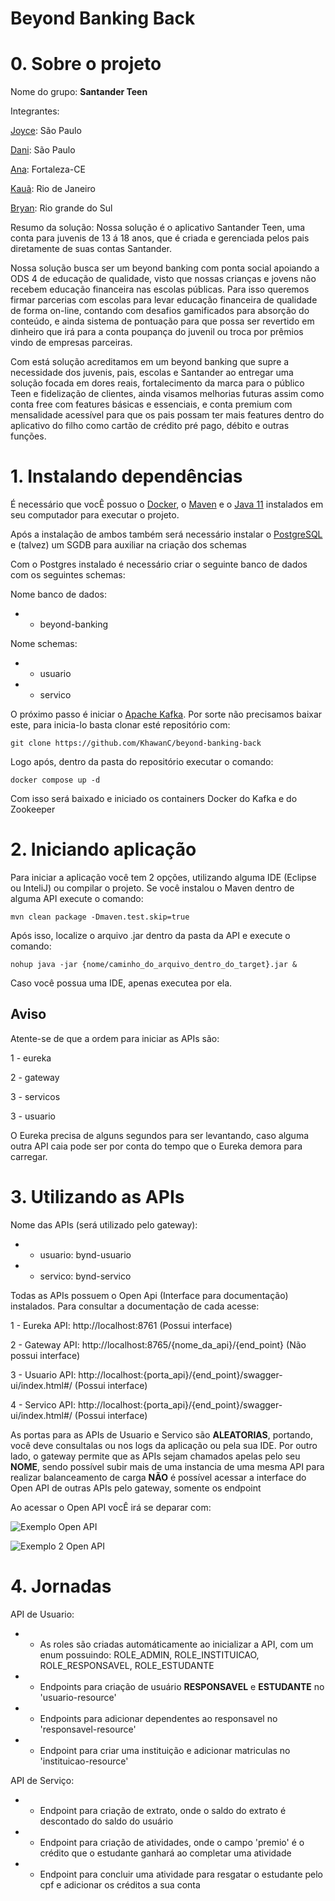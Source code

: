 # Beyond Banking Back

# 0. Sobre o projeto

Nome do grupo: **Santander Teen**

Integrantes:

[Joyce](https://www.linkedin.com/in/joyce-moura-nascimento/): São Paulo 

[Dani](https://www.linkedin.com/in/danielacpimentel/): São Paulo 

[Ana](https://www.linkedin.com/in/analetíciachaves/): Fortaleza-CE

[Kauã](https://www.linkedin.com/in/kaua-cassiano/): Rio de Janeiro

[Bryan](https://www.linkedin.com/in/bryanzefino/): Rio grande do Sul 

Resumo da solução:
Nossa solução é o aplicativo Santander Teen, uma conta para juvenis de 13 á 18 anos, que é criada e gerenciada pelos pais diretamente de suas contas Santander.

Nossa solução busca ser um beyond banking com ponta social apoiando a ODS 4 de educação de qualidade, visto que nossas crianças e jovens não recebem educação financeira nas escolas públicas. Para isso queremos firmar parcerias com escolas para levar educação financeira de qualidade de forma on-line, contando com desafios gamificados para absorção do conteúdo, e ainda sistema de pontuação para que possa ser revertido em dinheiro que irá para a conta poupança do juvenil ou troca por prêmios vindo de empresas parceiras.

Com está solução acreditamos em um beyond banking que supre a necessidade dos juvenis, pais, escolas e Santander ao entregar uma solução focada em dores reais, fortalecimento da marca para o público Teen e fidelização de clientes, ainda visamos melhorias futuras assim como conta free com features básicas e essenciais, e conta premium com mensalidade acessível para que os pais possam ter mais features dentro do aplicativo do filho como cartão de crédito pré pago, débito e outras funções.

# 1. Instalando dependências

É necessário que vocÊ possuo o [Docker](https://docs.docker.com/desktop/install/windows-install/), o [Maven](https://maven.apache.org/download.cgi) e o [Java 11](https://www.oracle.com/br/java/technologies/javase/jdk11-archive-downloads.html) instalados em seu computador para executar o projeto.

Após a instalação de ambos também será necessário instalar o [PostgreSQL](https://www.postgresql.org/download/) e (talvez) um SGDB para auxiliar na criação dos schemas

Com o Postgres instalado é necessário criar o seguinte banco de dados com os seguintes schemas:

Nome banco de dados:

* - beyond-banking

Nome schemas:

* - usuario
* - servico

O próximo passo é iniciar o [Apache Kafka](https://kafka.apache.org). Por sorte não precisamos baixar este, para inicia-lo basta clonar esté repositório com:

```console
git clone https://github.com/KhawanC/beyond-banking-back
```

Logo após, dentro da pasta do repositório executar o comando:

```console
docker compose up -d
```

Com isso será baixado e iniciado os containers Docker do Kafka e do Zookeeper

# 2. Iniciando aplicação

Para iniciar a aplicação você tem 2 opções, utilizando alguma IDE (Eclipse ou InteliJ) ou compilar o projeto. Se você instalou o Maven dentro de alguma API execute o comando:

```console
mvn clean package -Dmaven.test.skip=true
```

Após isso, localize o arquivo .jar dentro da pasta da API e execute o comando: 

```console
nohup java -jar {nome/caminho_do_arquivo_dentro_do_target}.jar &
```

Caso você possua uma IDE, apenas executea por ela.

## Aviso

Atente-se de que a ordem para iniciar as APIs são:

1 - eureka

2 - gateway

3 - servicos

3 - usuario

O Eureka precisa de alguns segundos para ser levantando, caso alguma outra API caia pode ser por conta do tempo que o Eureka demora para carregar.

# 3. Utilizando as APIs

Nome das APIs (será utilizado pelo gateway):

* - usuario: bynd-usuario
* - servico: bynd-servico

Todas as APIs possuem o Open Api (Interface para documentação) instalados. Para consultar a documentação de cada acesse:

1 - Eureka API: http://localhost:8761 (Possui interface)

2 - Gateway API: http://localhost:8765/{nome_da_api}/{end_point} (Não possui interface)

3 - Usuario API: http://localhost:{porta_api}/{end_point}/swagger-ui/index.html#/ (Possui interface)

4 - Servico API: http://localhost:{porta_api}/{end_point}/swagger-ui/index.html#/ (Possui interface)

As portas para as APIs de Usuario e Servico são **ALEATORIAS**, portando, você deve consultalas ou nos logs da aplicação ou pela sua IDE.
Por outro lado, o gateway permite que as APIs sejam chamados apelas pelo seu **NOME**, sendo possível subir mais de uma instancia de uma mesma API para realizar balanceamento de carga
**NÃO** é possível acessar a interface do Open API de outras APIs pelo gateway, somente os endpoint

Ao acessar o Open API vocÊ irá se deparar com:

![Exemplo Open API](https://imgur.com/1vMsmtv.png)

![Exemplo 2 Open API](https://imgur.com/ePaRucD.png)


# 4. Jornadas

API de Usuario:

* - As roles são criadas automáticamente ao inicializar a API, com um enum possuindo: 	ROLE_ADMIN, ROLE_INSTITUICAO, ROLE_RESPONSAVEL, ROLE_ESTUDANTE
* - Endpoints para criação de usuário **RESPONSAVEL** e **ESTUDANTE** no 'usuario-resource'
* - Endpoints para adicionar dependentes ao responsavel no 'responsavel-resource'
* - Endpoint para criar uma instituição e adicionar matriculas no 'instituicao-resource'

API de Serviço:

* - Endpoint para criação de extrato, onde o saldo do extrato é descontado do saldo do usuário
* - Endpoint para criação de atividades, onde o campo 'premio' é o crédito que o estudante ganhará ao completar uma atividade
* - Endpoint para concluir uma atividade para resgatar o estudante pelo cpf e adicionar os créditos a sua conta